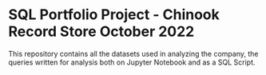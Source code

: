 # SQL Portfolio Project - Chinook Record Store October 2022

This repository contains all the datasets used in analyzing the company, the queries written for analysis both on Jupyter Notebook and as a SQL Script.
